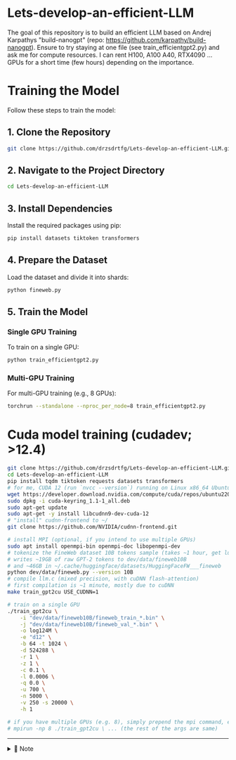 # Lets-develop-an-efficient-LLM
The goal of this repository is to build an efficient LLM based on Andrej Karpathys "build-nanogpt" (repo: https://github.com/karpathy/build-nanogpt). Ensure to try staying at one file (see train_efficientgpt2.py) and ask me for compute resources. I can rent H100, A100 A40, RTX4090 ... GPUs for a short time (few hours) depending on the importance.  

# Training the Model

Follow these steps to train the model:

## 1. Clone the Repository

```bash
git clone https://github.com/drzsdrtfg/Lets-develop-an-efficient-LLM.git
```

## 2. Navigate to the Project Directory

```bash
cd Lets-develop-an-efficient-LLM
```

## 3. Install Dependencies

Install the required packages using pip:

```bash
pip install datasets tiktoken transformers
```

## 4. Prepare the Dataset

Load the dataset and divide it into shards:

```bash
python fineweb.py
```

## 5. Train the Model

### Single GPU Training

To train on a single GPU:

```bash
python train_efficientgpt2.py
```

### Multi-GPU Training

For multi-GPU training (e.g., 8 GPUs):

```bash
torchrun --standalone --nproc_per_node=8 train_efficientgpt2.py
```
# Cuda model training (cudadev; >12.4)
```bash
git clone https://github.com/drzsdrtfg/Lets-develop-an-efficient-LLM.git
cd Lets-develop-an-efficient-LLM
pip install tqdm tiktoken requests datasets transformers
# for me, CUDA 12 (run `nvcc --version`) running on Linux x86_64 Ubuntu 22.04
wget https://developer.download.nvidia.com/compute/cuda/repos/ubuntu2204/x86_64/cuda-keyring_1.1-1_all.deb
sudo dpkg -i cuda-keyring_1.1-1_all.deb
sudo apt-get update
sudo apt-get -y install libcudnn9-dev-cuda-12
# "install" cudnn-frontend to ~/
git clone https://github.com/NVIDIA/cudnn-frontend.git

# install MPI (optional, if you intend to use multiple GPUs)
sudo apt install openmpi-bin openmpi-doc libopenmpi-dev
# tokenize the FineWeb dataset 10B tokens sample (takes ~1 hour, get lunch?)
# writes ~19GB of raw GPT-2 tokens to dev/data/fineweb10B
# and ~46GB in ~/.cache/huggingface/datasets/HuggingFaceFW___fineweb
python dev/data/fineweb.py --version 10B
# compile llm.c (mixed precision, with cuDNN flash-attention)
# first compilation is ~1 minute, mostly due to cuDNN
make train_gpt2cu USE_CUDNN=1

# train on a single GPU
./train_gpt2cu \
    -i "dev/data/fineweb10B/fineweb_train_*.bin" \
    -j "dev/data/fineweb10B/fineweb_val_*.bin" \
    -o log124M \
    -e "d12" \
    -b 64 -t 1024 \
    -d 524288 \
    -r 1 \
    -z 1 \
    -c 0.1 \
    -l 0.0006 \
    -q 0.0 \
    -u 700 \
    -n 5000 \
    -v 250 -s 20000 \
    -h 1

# if you have multiple GPUs (e.g. 8), simply prepend the mpi command, e.g.:
# mpirun -np 8 ./train_gpt2cu \ ... (the rest of the args are same)
```
---

<details>
<summary>📌 Note</summary>
Ensure you have the necessary hardware and CUDA setup for GPU training. Adjust the number of GPUs in the multi-GPU command as needed.
</details>

